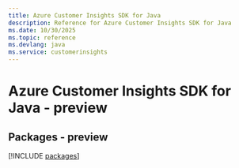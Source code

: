 ```yaml
---
title: Azure Customer Insights SDK for Java
description: Reference for Azure Customer Insights SDK for Java
ms.date: 10/30/2025
ms.topic: reference
ms.devlang: java
ms.service: customerinsights
---
```

# Azure Customer Insights SDK for Java - preview
## Packages - preview
[!INCLUDE [packages](customer-insights-index.md)]